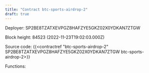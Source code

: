 ```yaml
---
title: "Contract btc-sports-airdrop-2"
draft: true
---
```

Deployer: SP2BE8TZATXEVPGZ8HAFZYE5GKZ02X0YDKAN7ZTGW


 



Block height: 84523 (2022-11-23T19:02:03.000Z)

Source code: {{<contractref "btc-sports-airdrop-2" SP2BE8TZATXEVPGZ8HAFZYE5GKZ02X0YDKAN7ZTGW btc-sports-airdrop-2>}}

Functions:


